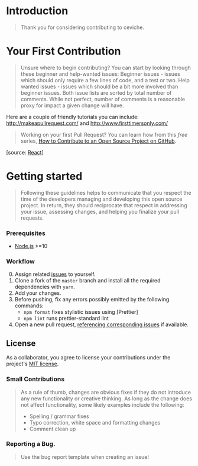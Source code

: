 # Introduction

> Thank you for considering contributing to ceviche.

# Your First Contribution

> Unsure where to begin contributing? You can start by looking through these beginner and help-wanted issues:
> Beginner issues - issues which should only require a few lines of code, and a test or two.
> Help wanted issues - issues which should be a bit more involved than beginner issues.
> Both issue lists are sorted by total number of comments. While not perfect, number of comments is a reasonable proxy for impact a given change will have.

Here are a couple of friendly tutorials you can include: http://makeapullrequest.com/ and http://www.firsttimersonly.com/

> Working on your first Pull Request? You can learn how from this _free_ series, [How to Contribute to an Open Source Project on GitHub](https://egghead.io/series/how-to-contribute-to-an-open-source-project-on-github).

[source: [React](https://github.com/facebook/react/blob/master/CONTRIBUTING.md#pull-requests)]


# Getting started

> Following these guidelines helps to communicate that you respect the time of the developers managing and developing this open source project. In return, they should reciprocate that respect in addressing your issue, assessing changes, and helping you finalize your pull requests.

### Prerequisites

- [Node.js](https://nodejs.org/) >=10

### Workflow

0. Assign related [issues] to yourself.
1. Clone a fork of the `master` branch and install all the required dependencies with `yarn`.
2. Add your changes.
3. Before pushing, fix any errors possibly emitted by the following commands:
   - `npm format` fixes stylistic issues using [Prettier]
   - `npm lint` runs prettier-standard lint
4. Open a new pull request, [referencing corresponding issues] if available.

## License

As a collaborator, you agree to license your contributions under the project's [MIT license](./LICENSE).

[issues]: https://github.com/Jordan-Gilliam/lerna-react-storybook-template/issues
[referencing corresponding issues]: https://help.github.com/en/articles/closing-issues-using-keywords

### Small Contributions
>
> As a rule of thumb, changes are obvious fixes if they do not introduce any new functionality or creative thinking. As long as the change does not affect functionality, some likely examples include the following:
>
> - Spelling / grammar fixes
> - Typo correction, white space and formatting changes
> - Comment clean up

### Reporting a Bug.

>Use the bug report template when creating an issue!